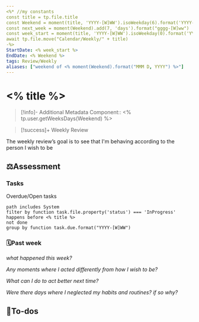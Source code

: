 ```yaml
---
<%* //my constants
const title = tp.file.title
const Weekend = moment(title, 'YYYY-[W]WW').isoWeekday(6).format('YYYY-MM-DD')
const next_week = moment(Weekend).add(7, 'days').format("gggg-[W]ww")
const week_start = moment(title, 'YYYY-[W]WW').isoWeekday(0).format('YYYY-MM-DD')
await tp.file.move("Calendar/Weekly/" + title)
-%>
StartDate: <% week_start %>
EndDate: <% Weekend %>
tags: Review/Weekly
aliases: ["weekend of <% moment(Weekend).format("MMM D, YYYY") %>"]
---
```

# <% title %>

> [!info]- Additional Metadata
Component:: <% tp.user.getWeeksDays(Weekend) %>
> 

> [!success]+ Weekly Review
> 
The weekly review’s goal is to see that I'm behaving according to the person I wish to be


## ⚖️Assessment

### Tasks

Overdue/Open tasks
```tasks
path includes System
filter by function task.file.property('status') === 'InProgress' 
happens before <% title %> 
not done
group by function task.due.format("YYYY-[W]WW")
```

### 🗓️Past week

*what happened this week?*

*Any moments where I acted differently from how I wish to be?*

*What can I do to act better next time?*

*Were there days where I neglected my habits and routines? if so why?*

## 🔧To-dos

